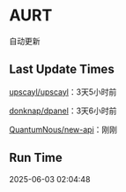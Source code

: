 # AURT

自动更新


## Last Update Times

[upscayl/upscayl](https://github.com/upscayl/upscayl)：3天5小时前

[donknap/dpanel](https://github.com/donknap/dpanel)：3天6小时前

[QuantumNous/new-api](https://github.com/QuantumNous/new-api)：刚刚


## Run Time
2025-06-03 02:04:48
